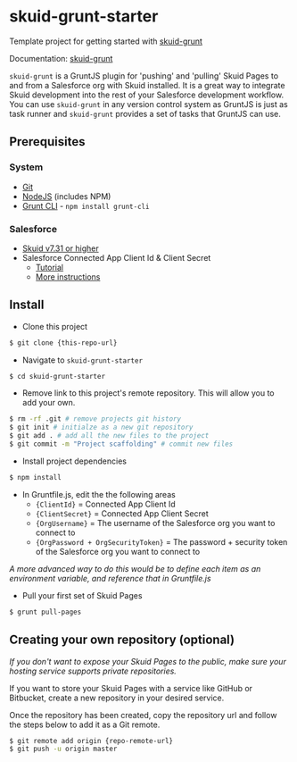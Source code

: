 # skuid-grunt-starter

Template project for getting started with [skuid-grunt](https://bitbucket.org/skuid/skuid-grunt)

Documentation: [skuid-grunt](https://bitbucket.org/skuid/skuid-grunt)

`skuid-grunt` is a GruntJS plugin for 'pushing' and 'pulling' Skuid Pages to and from a Salesforce org with Skuid installed. It is a great way to integrate Skuid development into the rest of your Salesforce development workflow. You can use `skuid-grunt` in any version control system as GruntJS is just as task runner and `skuid-grunt` provides a set of tasks that GruntJS can use.

## Prerequisites
### System
* [Git](https://git-scm.org)
* [NodeJS](https://nodejs.org) (includes NPM)
* [Grunt CLI](http://gruntjs.com) - `npm install grunt-cli`
### Salesforce
* [Skuid v7.31 or higher](https://www.skuid.com/skuidreleases)
* Salesforce Connected App Client Id & Client Secret
	* [Tutorial](https://help.salesforce.com/apex/HTViewHelpDoc?id=connected_app_create.htm)
	* [More instructions](https://bitbucket.org/skuid/skuid-grunt)


## Install
* Clone this project

```bash
$ git clone {this-repo-url}
```

* Navigate to `skuid-grunt-starter`

```bash
$ cd skuid-grunt-starter
```

* Remove link to this project's remote repository. This will allow you to add your own.

```bash
$ rm -rf .git # remove projects git history
$ git init # initialze as a new git repository
$ git add . # add all the new files to the project
$ git commit -m "Project scaffolding" # commit new files
```

* Install project dependencies

```bash
$ npm install
```

* In Gruntfile.js, edit the the following areas
	* `{ClientId}` = Connected App Client Id
	* `{ClientSecret}` = Connected App Client Secret
	* `{OrgUsername}` = The username of the Salesforce org you want to connect to
	* `{OrgPassword + OrgSecurityToken}` = The password + security token of the Salesforce org you want to connect to

*A more advanced way to do this would be to define each item as an environment variable, and reference that in Gruntfile.js*

* Pull your first set of Skuid Pages

```bash
$ grunt pull-pages
```


## Creating your own repository (optional)
*If you don't want to expose your Skuid Pages to the public, make sure your hosting service supports private repositories.*

If you want to store your Skuid Pages with a service like GitHub or Bitbucket, create a new repository in your desired service.

Once the repository has been created, copy the repository url and follow the steps below to add it as a Git remote.

```bash
$ git remote add origin {repo-remote-url}
$ git push -u origin master
```





